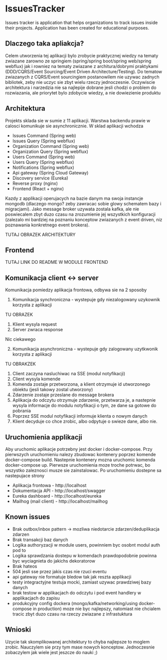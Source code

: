 # IssuesTracker

Issues tracker is application that helps organizations to track issues inside their projects. Application has been created for educational purposes.

## Dlaczego taka apliakcja?

Celem utworzenia tej aplikacji bylo zrobycie praktycznej wiedzy na tematy zwiazane zarowno ze springiem (spring/spring boot/spring web/spring webflux) jak i rowniez na tematy zwiazane z architura/dobrymi praktykami (DDD/CQRS/Event Sourcing/Event Driven Architecture/Testing). Do tematow zwiazanych z CQRS/Event sourcingiem postanowilem nie uzywac zadnych bibliotek, zeby nie uczyc sie zbyt wielu rzeczy jednoczesnie. Oczywiscie architektura i narzedzia nie sa najlepije dobrane jesli chodzi o problem do rozwiazania, ale priorytet bylo zdobycie wiedzy, a nie dowiezienie produktu

## Architektura

Projekts sklada sie w sumie z 11 aplikacji. Warstwa backendu prawie w calosci komunikuje sie asynchronicznie. W sklad aplikacji wchodza

- Issues Command (Spring web)
- Issues Query (Spring webflux)
- Organization Command (Spring web)
- Organization Query (Spring webflux)
- Users Command (Spring web)
- Users Query (Spring webflux)
- Notifications (Spring webflux)
- Api gateway (Spring Cloud Gateway)
- Discovery service (Eureka)
- Reverse proxy (nginx)
- Frontend (React + nginx)

Kazdy z applikacji operujacych na bazie danym ma swoja instancje mongodb (dlaczego mongo? zeby zawracac sobie glowy schematem bazy i migracjami). Jako message broker uzywata zostala kafka, ale nie poswiecalem zbyt duzo czasu na zrozumienie jej wszystkich konfiguracji (zalezalo mi bardziej na poznaniu konceptow zwiazanych z event driven, niz poznawania konkretnego event brokera).

TUTAJ OBRAZEK ARCHITEKTURY

## Frontend

TUTAJ LINK DO README W MODULE FRONTEND

## Komunikacja client <-> server

Komunikacja pomiedzy aplikacja frontowa, odbywa sie na 2 sposoby

1. Komunikacja synchroniczna - wystepuje gdy niezalogowany uzykownik korzysta z aplikacji

TU OBRAZEK

1. Klient wysyla request
2. Server zwraca response

Nic ciekawego

2. Komunikacja asynchroniczna - wystepuje gdy zalogowany uzytkwonik korzysta z aplikacji

TU OBRAKZEK

1. Client zaczyna nasluchiwac na SSE (modul notyfikacji)
2. Client wysyla komende
3. Komenda zostaje przetworzona, a klient otrzymuje id utworzonego obiektu (jesli takowy zostal utworzony)
4. Zdarzenie zostaje przeslane do message brokera
5. Aplikacja do odczytu otrzymuje zdarzenie, przetwarza je, a nastepnie wysyla informacje do modulu notyfikacji o tym, ze dane sa gotowe do pobrania
6. Poprzez SSE modul notyfikacji informuje klienta o nowym danych
7. Klient decyduje co chce zrobic, albo odpytuje o swieze dane, albo nie.

## Uruchomienia applikacji

Aby uruchomic aplikacje potrzebny jest docker i docker-compose. Przy pierwszych uruchomieniu nalezy zbudowac kontenery poprzez komende docker-compose build. Nastepnie kontenery mozna uruchomic komenda docker-compose up. Pierwsze uruchomienia moze troche potrwac, bo wszystko zaleznosci musze sie zainstalowac. Po uruchomieniu dostepne sa nastepujace strony

- Aplikacja frontowa - http://localhost
- Dokumentacja API - http://localhost/swagger
- Eureka dashboard - http://localhost/eureka
- Mailhog (mail client) - http://localhost/mailhog

## Known issues

- Brak outbox/inbox pattern -> mozliwa niedotarcie zdarzen/deduplikacja zdarzen
- Brak transakcji baz danych
- Logika authoryzacji w module users, powinniem byc osobnt modul auth pod to
- Logika sprawdzania dostepu w komendach prawdopodobnie powinna byc wyciagnieta do jakichs dekoratorow
- Brak hateos
- 504 jesli sse przez jakis czas nie rzuci eventu
- api gateway nie formatuje bledow tak jak reszta applikacji
- testy integractyjne testuja mocki, zamiast uzywac prawdziwej bazy danych
- brak testow w applikacjach do odczytu i pod event handlery w applikacjach do zapisu
- produkcyjny config dockera (mongo/kafka/networking/using docker-compose in production) moze nie byc najlepszy, natomiast nie chcialem tracic zbyt duzo czasu na rzeczy zwiazane z infrastuktura

## Wnioski

Uzycie tak skomplikowanej architektury to chyba najlepsze to moglem zrobic. Nauczylem sie przy tym mase nowych konceptow. Jednoczesnie zobaczylem jak wiele jest jeszcze do nauki ;)